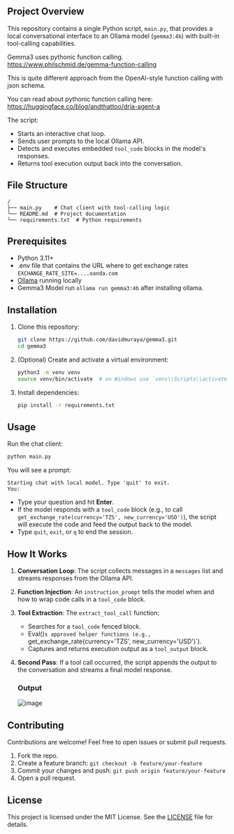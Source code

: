 ## Project Overview

This repository contains a single Python script, `main.py`, that provides a local conversational interface to an Ollama model (`gemma3:4b`) with built-in tool-calling capabilities. 

Gemma3 uses pythonic function calling. https://www.philschmid.de/gemma-function-calling

This is quite different approach from the OpenAI-style function calling with json schema.

You can read about pythonic function calling here: https://huggingface.co/blog/andthattoo/dria-agent-a

The script:

- Starts an interactive chat loop.
- Sends user prompts to the local Ollama API.
- Detects and executes embedded `tool_code` blocks in the model's responses.
- Returns tool execution output back into the conversation.

## File Structure

```
/  
├── main.py    # Chat client with tool-calling logic
└── README.md  # Project documentation
└── requirements.txt  # Python requirements
```

## Prerequisites

- Python 3.11+
-  .env file that contains the URL where to get exchange rates `EXCHANGE_RATE_SITE=....oanda.com`
- [Ollama](https://ollama.com/) running locally
- Gemma3 Model run `ollama run gemma3:4b` after installing ollama.

## Installation

1. Clone this repository:
   ```bash
   git clone https://github.com/davidmuraya/gemma3.git
   cd gemma3
   ```

2. (Optional) Create and activate a virtual environment:
   ```bash
   python3 -m venv venv
   source venv/bin/activate  # on Windows use `venv\\Scripts\\activate`
   ```

3. Install dependencies:
   ```bash
   pip install -r requirements.txt
   ```

## Usage

Run the chat client:

```bash
python main.py
```

You will see a prompt:

```
Starting chat with local model. Type 'quit' to exit.
You:
```

- Type your question and hit **Enter**.
- If the model responds with a `tool_code` block (e.g., to call `get_exchange_rate(currency='TZS', new_currency='USD')`), the script will execute the code and feed the output back to the model.
- Type `quit`, `exit`, or `q` to end the session.

## How It Works

1. **Conversation Loop**: The script collects messages in a `messages` list and streams responses from the Ollama API.
2. **Function Injection**: An `instruction_prompt` tells the model when and how to wrap code calls in a ````tool_code```` block.
3. **Tool Extraction**: The `extract_tool_call` function:
   - Searches for a ````tool_code```` fenced block.
   - Eval()`s approved helper functions (e.g., `get_exchange_rate(currency='TZS', new_currency='USD')`).
   - Captures and returns execution output as a ````tool_output```` block.
4. **Second Pass**: If a tool call occurred, the script appends the output to the conversation and streams a final model response.

   ### Output
   ![image](https://github.com/user-attachments/assets/c24d9b52-a404-4f47-a44b-2c16f513041f)

## Contributing

Contributions are welcome! Feel free to open issues or submit pull requests.

1. Fork the repo.
2. Create a feature branch: `git checkout -b feature/your-feature`
3. Commit your changes and push: `git push origin feature/your-feature`
4. Open a pull request.

## License

This project is licensed under the MIT License. See the [LICENSE](LICENSE) file for details.

